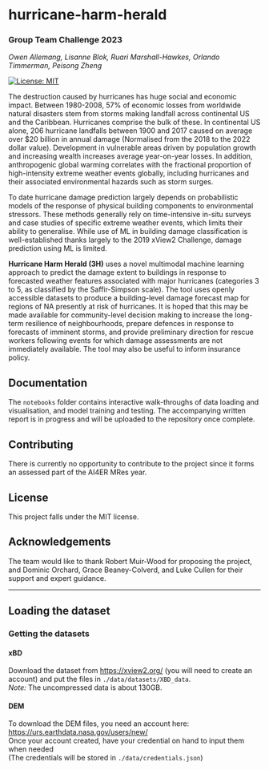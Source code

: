 # hurricane-harm-herald
### Group Team Challenge 2023
*Owen Allemang, Lisanne Blok, Ruari Marshall-Hawkes, Orlando Timmerman, Peisong Zheng*

[![License: MIT](https://img.shields.io/badge/License-MIT-orange.svg)](https://opensource.org/licenses/MIT)

The destruction caused by hurricanes has huge social and economic impact. Between 1980-2008, 57\% of economic losses from worldwide natural disasters stem from storms making landfall across continental US and the Caribbean. Hurricanes comprise the bulk of these. In continental US alone, 206 hurricane landfalls between 1900 and 2017 caused on average over \$20 billion in annual damage (Normalised from the 2018 to the 2022 dollar value). Development in vulnerable areas driven by population growth and increasing wealth increases average year-on-year losses. In addition, anthropogenic global warming correlates with the fractional proportion of high-intensity extreme weather events globally, including hurricanes and their associated environmental hazards such as storm surges.

To date hurricane damage prediction largely depends on probabilistic models of the response of physical building components to environmental stressors. These methods generally rely on time-intensive in-situ surveys and case studies of specific extreme weather events, which limits their ability to generalise. While use of ML in building damage classification is well-established thanks largely to the 2019 xView2 Challenge, damage prediction using ML is limited. 

**Hurricane Harm Herald (3H)** uses a novel multimodal machine learning approach to predict the damage extent to buildings in response to forecasted weather features associated with major hurricanes (categories 3 to 5, as classified by the Saffir-Simpson scale). The tool uses openly accessible datasets to produce a building-level damage forecast map for regions of NA presently at risk of hurricanes. It is hoped that this may be made available for community-level decision making to increase the long-term resilience of neighbourhoods, prepare defences in response to forecasts of imminent storms, and provide preliminary direction for rescue workers following events for which damage assessments are not immediately available. The tool may also be useful to inform insurance policy. 

## Documentation

The `notebooks` folder contains interactive walk-throughs of data loading and visualisation, and model training and testing. The accompanying written report is in progress and will be uploaded to the repository once complete.

## Contributing

There is currently no opportunity to contribute to the project since it forms an assessed part of the AI4ER MRes year.

## License

This project falls under the MIT license.

## Acknowledgements

The team would like to thank Robert Muir-Wood for proposing the project, and Dominic Orchard, Grace Beaney-Colverd, and Luke Cullen for their support and expert guidance.


---

## Loading the dataset

### Getting the datasets
#### xBD
Download the dataset from https://xview2.org/ (you will need to create an account)
and put the files in `./data/datasets/XBD_data`.  
<i>Note: </i> The uncompressed data is about 130GB.

#### DEM
To download the DEM files, you need an account here: https://urs.earthdata.nasa.gov/users/new/  
Once your account created, have your credential on hand to input them when needed  
(The credentials will be stored in `./data/credentials.json`)

